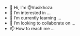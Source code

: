 - 👋 Hi, I’m @Vusikhoza
- 👀 I’m interested in ...
- 🌱 I’m currently learning ...
- 💞️ I’m looking to collaborate on ...
- 📫 How to reach me ...

<!---
Vusikhoza/Vusikhoza is a ✨ special ✨ repository because its `README.md` (this file) appears on your GitHub profile.
You can click the Preview link to take a look at your changes.
--->
